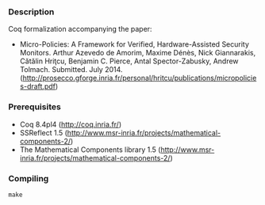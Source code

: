 ### Description

Coq formalization accompanying the paper:
- Micro-Policies: A Framework for Verified, Hardware-Assisted Security Monitors. Arthur Azevedo de Amorim, Maxime Dénès, Nick Giannarakis, Cătălin Hriţcu, Benjamin C. Pierce, Antal Spector-Zabusky, Andrew Tolmach. Submitted. July 2014. (http://prosecco.gforge.inria.fr/personal/hritcu/publications/micropolicies-draft.pdf)

### Prerequisites

- Coq 8.4pl4 (http://coq.inria.fr/)
- SSReflect 1.5 (http://www.msr-inria.fr/projects/mathematical-components-2/)
- The Mathematical Components library 1.5
  (http://www.msr-inria.fr/projects/mathematical-components-2/)

### Compiling

    make

